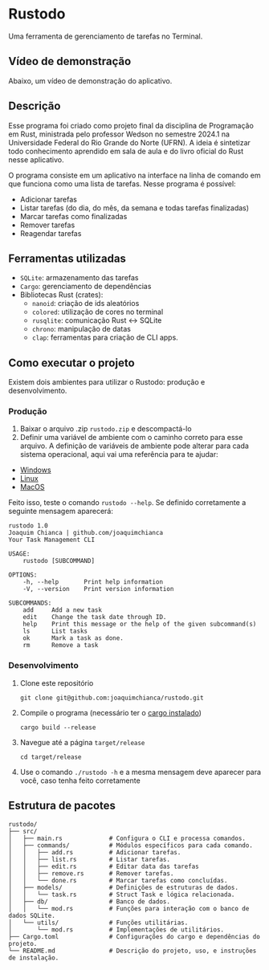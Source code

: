 # Rustodo
Uma ferramenta de gerenciamento de tarefas no Terminal.

## Vídeo de demonstração
Abaixo, um vídeo de demonstração do aplicativo.

## Descrição
Esse programa foi criado como projeto final da disciplina de Programação em Rust, ministrada pelo professor Wedson
no semestre 2024.1 na Universidade Federal do Rio Grande do Norte (UFRN). A ideia é sintetizar todo conhecimento aprendido em sala de aula e do livro oficial do Rust nesse aplicativo.

O programa consiste em um aplicativo na interface na linha de comando em que funciona como uma lista de tarefas. 
Nesse programa é possível: 
 - Adicionar tarefas
 - Listar tarefas (do dia, do mês, da semana e todas tarefas finalizadas)
 - Marcar tarefas como finalizadas
 - Remover tarefas
 - Reagendar tarefas

## Ferramentas utilizadas
 - `SQLite`: armazenamento das tarefas
 - `Cargo`: gerenciamento de dependências
 - Bibliotecas Rust (crates):
    - `nanoid`: criação de ids aleatórios
    - `colored`: utilização de cores no terminal
    - `rusqlite`: comunicação Rust <-> SQLite
    - `chrono`: manipulação de datas
    - `clap`: ferramentas para criação de CLI apps.
 

## Como executar o projeto
Existem dois ambientes para utilizar o Rustodo: produção e desenvolvimento.

### Produção
 1. Baixar o arquivo .zip `rustodo.zip` e descompactá-lo
 2. Definir uma variável de ambiente com o caminho correto para esse arquivo.
A definição de variáveis de ambiente pode alterar para cada sistema operacional, aqui vai uma referência para te ajudar:
 - [Windows](https://learn.microsoft.com/en-us/previous-versions/office/developer/sharepoint-2010/ee537574(v=office.14))
 - [Linux](https://www.digitalocean.com/community/tutorials/how-to-read-and-set-environmental-and-shell-variables-on-linux-pt)
 - [MacOS](https://support.apple.com/pt-br/guide/terminal/apd382cc5fa-4f58-4449-b20a-41c53c006f8f/mac)

Feito isso, teste o comando `rustodo --help`. Se definido corretamente a seguinte mensagem aparecerá:

```
rustodo 1.0
Joaquim Chianca | github.com/joaquimchianca
Your Task Management CLI

USAGE:
    rustodo [SUBCOMMAND]

OPTIONS:
    -h, --help       Print help information
    -V, --version    Print version information

SUBCOMMANDS:
    add     Add a new task
    edit    Change the task date through ID.
    help    Print this message or the help of the given subcommand(s)
    ls      List tasks
    ok      Mark a task as done.
    rm      Remove a task
```

### Desenvolvimento
 1. Clone este repositório
    ```
    git clone git@github.com:joaquimchianca/rustodo.git
    ```
 2. Compile o programa (necessário ter o [cargo instalado](https://doc.rust-lang.org/cargo/getting-started/installation.html))
    ```
    cargo build --release
    ```
 3. Navegue até a página `target/release`
    ```
    cd target/release
    ```
 4. Use o comando `./rustodo -h` e a mesma mensagem deve aparecer para você, caso tenha feito corretamente

## Estrutura de pacotes
```
rustodo/
├── src/
│   ├── main.rs             # Configura o CLI e processa comandos.
│   ├── commands/           # Módulos específicos para cada comando.
│   │   ├── add.rs          # Adicionar tarefas.
│   │   ├── list.rs         # Listar tarefas.
│   │   ├── edit.rs         # Editar data das tarefas
│   │   ├── remove.rs       # Remover tarefas.
│   │   └── done.rs         # Marcar tarefas como concluídas.
│   ├── models/             # Definições de estruturas de dados.
│   │   └── task.rs         # Struct Task e lógica relacionada.
│   ├── db/                 # Banco de dados.
│   │   └── mod.rs          # Funções para interação com o banco de dados SQLite.
│   └── utils/              # Funções utilitárias.
│       └── mod.rs          # Implementações de utilitários.
├── Cargo.toml              # Configurações do cargo e dependências do projeto.
└── README.md               # Descrição do projeto, uso, e instruções de instalação.
```